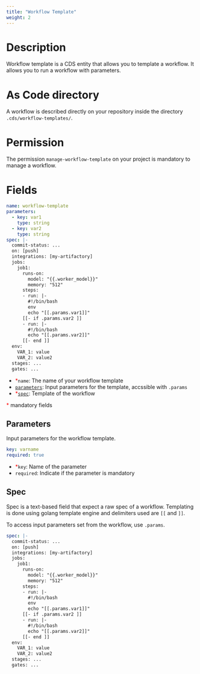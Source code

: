 ```yaml
---
title: "Workflow Template"
weight: 2
---
```


# Description

Workflow template is a CDS entity that allows you to template a workflow. It allows you to run a workflow with parameters.

# As Code directory

A workflow is described directly on your repository inside the directory `.cds/workflow-templates/`.

# Permission

The permission `manage-workflow-template` on your project is mandatory to manage a workflow.

# Fields

```yaml
name: workflow-template
parameters:
  - key: var1
    type: string
  - key: var2
    type: string
spec: |-
  commit-status: ...
  on: [push]
  integrations: [my-artifactory]
  jobs:
    job1:
      runs-on:
        model: "{{.worker_model}}"
        memory: "512"
      steps:
      - run: |-
        #!/bin/bash
        env
        echo "[[.params.var1]]"
      [[- if .params.var2 ]]
      - run: |-
        #!/bin/bash
        echo "[[.params.var2]]"
      [[- end ]]
  env:
    VAR_1: value
    VAR_2: value2
  stages: ...
  gates: ...
```

- <span style="color:red">\*</span>`name`: The name of your workflow template
- [`parameters`](#parameters): Input parameters for the template, accssible with `.params`
- <span style="color:red">\*</span>[`spec`](#spec): Template of the workflow

<span style="color:red">\*</span> mandatory fields

## Parameters

Input parameters for the workflow template.

```yaml
key: varname
required: true
```

- <span style="color:red">\*</span>`key`: Name of the parameter
- `required`: Indicate if the parameter is mandatory

## Spec

Spec is a text-based field that expect a raw spec of a workflow.
Templating is done using golang template engine and delimiters used are `[[` and `]]`.

To access input parameters set from the workflow, use `.params`.

```yaml
spec: |-
  commit-status: ...
  on: [push]
  integrations: [my-artifactory]
  jobs:
    job1:
      runs-on:
        model: "{{.worker_model}}"
        memory: "512"
      steps:
      - run: |-
        #!/bin/bash
        env
        echo "[[.params.var1]]"
      [[- if .params.var2 ]]
      - run: |-
        #!/bin/bash
        echo "[[.params.var2]]"
      [[- end ]]
  env:
    VAR_1: value
    VAR_2: value2
  stages: ...
  gates: ...
```
